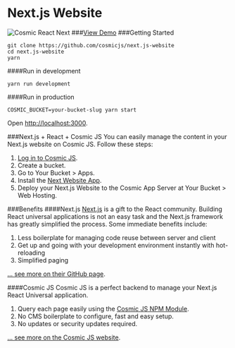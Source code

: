 # Next.js Website
![Cosmic React Next](https://cosmicjs.com/uploads/58dafa10-b4f2-11e6-90d2-a7e1741e7b9d-cosmic-react-next.jpg)
###[View Demo](http://nextjs-website.cosmicapp.co)
###Getting Started
```
git clone https://github.com/cosmicjs/next.js-website
cd next.js-website
yarn
```
####Run in development
```
yarn run development
```
####Run in production
```
COSMIC_BUCKET=your-bucket-slug yarn start
```
Open [http://localhost:3000](http://localhost:3000).

###Next.js + React + Cosmic JS
You can easily manage the content in your Next.js website on Cosmic JS.  Follow these steps:

1. [Log in to Cosmic JS](https://cosmicjs.com).
2. Create a bucket.
3. Go to Your Bucket > Apps.
4. Install the [Next Website App](https://cosmicjs.com/apps/next.js-website).
5. Deploy your Next.js Website to the Cosmic App Server at Your Bucket > Web Hosting.

###Benefits
####Next.js
[Next.js](https://github.com/zeit/next.js) is a gift to the React community.  Building React universal applications is not an easy task and the Next.js framework has greatly simplified the process.  Some immediate benefits include:

1. Less boilerplate for managing code reuse between server and client
2. Get up and going with your development environment instantly with hot-reloading
3. Simplified paging

[... see more on their GitHub page](https://github.com/zeit/next.js).

####Cosmic JS
Cosmic JS is a perfect backend to manage your Next.js React Universal application.

1. Query each page easily using the [Cosmic JS NPM Module](https://github.com/cosmicjs/cosmicjs-node).
2. No CMS boilerplate to configure, fast and easy setup.
3. No updates or security updates required.

[... see more on the Cosmic JS website](https://cosmicjs.com).
